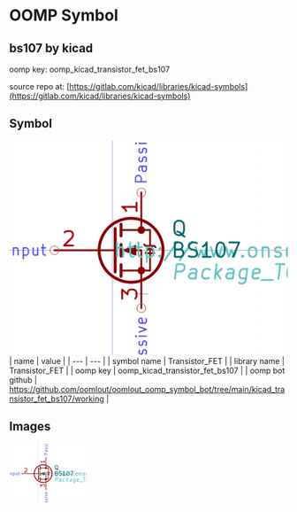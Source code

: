 # OOMP Symbol  
## bs107  by kicad  
  
oomp key: oomp_kicad_transistor_fet_bs107  
  
source repo at: [https://gitlab.com/kicad/libraries/kicad-symbols](https://gitlab.com/kicad/libraries/kicad-symbols)  
## Symbol  
  
[![working.png](working_600.png)](working.png)  
| name | value | 
| --- | --- | 
| symbol name | Transistor_FET | 
| library name | Transistor_FET | 
| oomp key | oomp_kicad_transistor_fet_bs107 | 
| oomp bot github | https://github.com/oomlout/oomlout_oomp_symbol_bot/tree/main/kicad_transistor_fet_bs107/working | 
## Images  
  
[![working.png](working_140.png)](working.png)  
